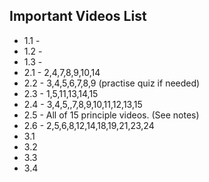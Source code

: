 Important Videos List
---------------------


- 1.1 - 
- 1.2 -
- 1.3 - 
- 2.1 - 2,4,7,8,9,10,14
- 2.2 - 3,4,5,6,7,8,9 (practise quiz if needed) 
- 2.3 - 1,5,11,13,14,15
- 2.4 - 3,4,5,,7,8,9,10,11,12,13,15
- 2.5 - All of 15 principle videos. (See notes)
- 2.6 - 2,5,6,8,12,14,18,19,21,23,24
- 3.1
- 3.2
- 3.3
- 3.4
